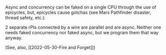 Async and concurrency can be faked on a single CPU through the use of epicycles, but, epicycles cause gotchas (see Mars Pathfinder disaster, thread safety, etc.).

2 separate rPIs connected by a wire are parallel and are async.  Neither one needs faked concurrency nor faked async, but we program them that way anyway.

(See, also, [[2022-05-30-Fire and Forget]])